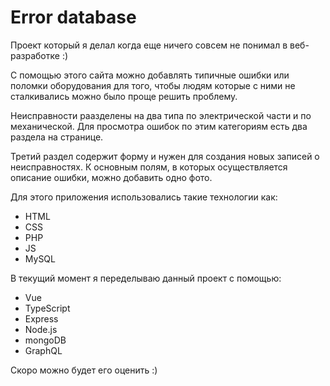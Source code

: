 # Error database

Проект который я делал когда еще ничего совсем не понимал в веб-разработке :)

С помощью этого сайта можно добавлять типичные ошибки или поломки оборудования для того, чтобы людям которые с ними не сталкивались можно было проще решить проблему.

Неисправности раазделены на два типа по электрической части и по механической. Для просмотра ошибок по этим категориям есть два раздела на странице.

Третий раздел содержит форму и нужен для создания новых записей о неисправностях. К основным полям, в которых осуществляется описание ошибки, можно добавить одно фото.

Для этого приложения использовались такие технологии как: 
* HTML
* CSS
* PHP
* JS
* MySQL


В текущий момент я переделываю данный проект с помощью:
* Vue
* TypeScript
* Express
* Node.js
* mongoDB
* GraphQL

Скоро можно будет его оценить :)
